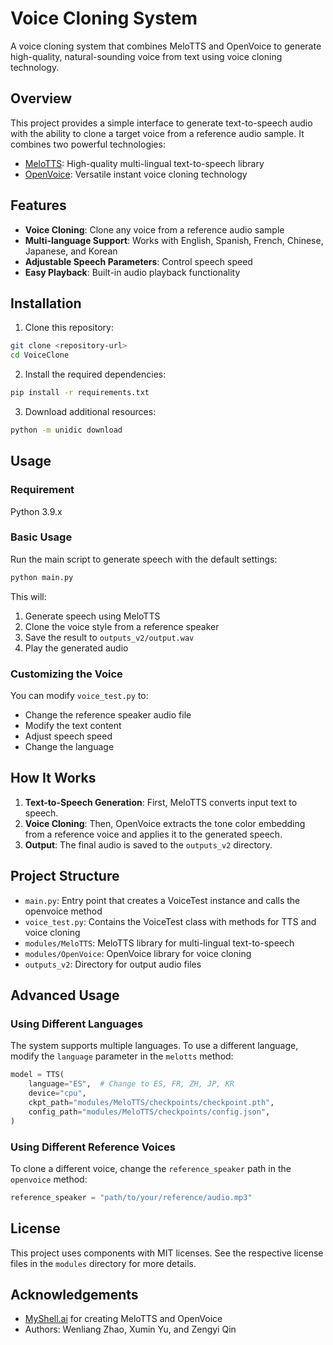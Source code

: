 # Voice Cloning System

A voice cloning system that combines MeloTTS and OpenVoice to generate high-quality, natural-sounding voice from text using voice cloning technology.

## Overview

This project provides a simple interface to generate text-to-speech audio with the ability to clone a target voice from a reference audio sample. It combines two powerful technologies:

- [MeloTTS](https://github.com/myshell-ai/MeloTTS): High-quality multi-lingual text-to-speech library
- [OpenVoice](https://github.com/myshell-ai/OpenVoice): Versatile instant voice cloning technology

## Features

- **Voice Cloning**: Clone any voice from a reference audio sample
- **Multi-language Support**: Works with English, Spanish, French, Chinese, Japanese, and Korean
- **Adjustable Speech Parameters**: Control speech speed
- **Easy Playback**: Built-in audio playback functionality

## Installation

1. Clone this repository:

```bash
git clone <repository-url>
cd VoiceClone
```

2. Install the required dependencies:

```bash
pip install -r requirements.txt
```

3. Download additional resources:

```bash
python -m unidic download
```

## Usage


### Requirement
Python 3.9.x

### Basic Usage

Run the main script to generate speech with the default settings:

```bash
python main.py
```

This will:

1. Generate speech using MeloTTS
2. Clone the voice style from a reference speaker
3. Save the result to `outputs_v2/output.wav`
4. Play the generated audio

### Customizing the Voice

You can modify `voice_test.py` to:

- Change the reference speaker audio file
- Modify the text content
- Adjust speech speed
- Change the language

## How It Works

1. **Text-to-Speech Generation**: First, MeloTTS converts input text to speech.
2. **Voice Cloning**: Then, OpenVoice extracts the tone color embedding from a reference voice and applies it to the generated speech.
3. **Output**: The final audio is saved to the `outputs_v2` directory.

## Project Structure

- `main.py`: Entry point that creates a VoiceTest instance and calls the openvoice method
- `voice_test.py`: Contains the VoiceTest class with methods for TTS and voice cloning
- `modules/MeloTTS`: MeloTTS library for multi-lingual text-to-speech
- `modules/OpenVoice`: OpenVoice library for voice cloning
- `outputs_v2`: Directory for output audio files

## Advanced Usage

### Using Different Languages

The system supports multiple languages. To use a different language, modify the `language` parameter in the `melotts` method:

```python
model = TTS(
    language="ES",  # Change to ES, FR, ZH, JP, KR
    device="cpu",
    ckpt_path="modules/MeloTTS/checkpoints/checkpoint.pth",
    config_path="modules/MeloTTS/checkpoints/config.json",
)
```

### Using Different Reference Voices

To clone a different voice, change the `reference_speaker` path in the `openvoice` method:

```python
reference_speaker = "path/to/your/reference/audio.mp3"
```

## License

This project uses components with MIT licenses. See the respective license files in the `modules` directory for more details.

## Acknowledgements

- [MyShell.ai](https://myshell.ai) for creating MeloTTS and OpenVoice
- Authors: Wenliang Zhao, Xumin Yu, and Zengyi Qin

